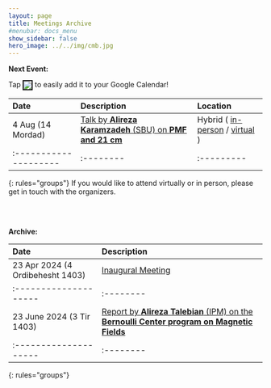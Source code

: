 ```yaml
---
layout: page
title: Meetings Archive
#menubar: docs_menu
show_sidebar: false
hero_image: ../../img/cmb.jpg
---
```


**Next Event:**

Tap <a target="_blank" href="https://calendar.google.com/calendar/u/0/r/eventedit?text=Cosmic+Magnetism+Group+Meeting&dates=20240804T063000Z/20240804T073000Z&ctz=Asia/Tehran&details=Talk+by+Alireza+Karamzadeh%3Ch2%3E%3C/h2%3E%3Cul%3E%3Cli%3ETitle:+The+imprint+of+primordial+magnetic+field+on+the+morphology+of+21-cm+fluctuations%3C/li%3E%20%3Cli%3EAbstract:+In+this+talk,+I+am+going+to+explain+the+21-cm+line,+the+importance+of+such+emission+in+studying+magnetic+fields,+and+all+I+know+about+the+relation+between+the+21-cm+line+and+primordial+magnetic+fields+based+on+the+newest+papers+and+presentations.%3C/li%3E%20%3C/ul%3E%3Cp%3EJoin%20us+at+%20%20%3Ca%20href=%22https://www.google.com/maps/place/Institute+for+Astronomy/@35.8039058,51.4900625,17z/data=!4m5!3m4!1s0x3f8e051f03317155:0xb31622adb7a45cc1!8m2!3d35.8053223!4d51.4915255%22%3ESoA+Seminar+Room%3C/a%3E+or+virtually+via%20%20%3Ca%20href=%22https://meet.google.com/jxg-piii-cau%22%3EGoogle+Meet+platform%3C/a%3E%3C/p%3E&location=Hybrid"><img border="2" src="https://www.google.com/calendar/images/ext/gc_button1_en.gif" style="vertical-align:middle;margin:0px 0px"></a> to easily add it to your Google Calendar!

| Date                | Description | Location |
|:--------------------|:--------|:--------|
|4 Aug (14 Mordad) |[ Talk by **Alireza Karamzadeh** (SBU) on **PMF and 21 cm**](/Meetings/arxiv/04_08_2024_Alireza_Karamzadeh_21cm_PMF) | Hybrid ( [in-person](https://www.google.com/maps/place/Institute+for+Astronomy/@35.8039058,51.4900625,17z/data=!4m5!3m4!1s0x3f8e051f03317155:0xb31622adb7a45cc1!8m2!3d35.8053223!4d51.4915255) / [virtual](https://meet.google.com/jxg-piii-cau) )  |
|:--------------------|:--------|:---------|:---------|
{: rules="groups"}
If you would like to attend virtually or in person, please get in touch with the organizers.


<br><br>

**Archive:**


| Date                | Description |
|:--------------------|:--------|
|23 Apr 2024 (4 Ordibehesht 1403) |[Inaugural Meeting](/Meetings/arxiv/23_04_2024_Inaugural_Meeting) |
|:--------------------|:--------|:---------|:---------|
|23 June 2024 (3 Tir 1403)      | [Report by **Alireza Talebian** (IPM) on the **Bernoulli Center program on Magnetic Fields**](/Meetings/arxiv/23_06_2024_Alireza_Talebian_Bernoulli_Program) |
|:--------------------|:--------|:---------|:---------|
{: rules="groups"}


